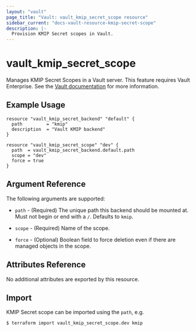 ```yaml
---
layout: "vault"
page_title: "Vault: vault_kmip_secret_scope resource"
sidebar_current: "docs-vault-resource-kmip-secret-scope"
description: |-
  Provision KMIP Secret scopes in Vault.
---
```


# vault\_kmip\_secret\_scope

Manages KMIP Secret Scopes in a Vault server. This feature requires
Vault Enterprise. See the [Vault documentation](https://www.vaultproject.io/docs/secrets/kmip)
for more information.

## Example Usage

```hcl
resource "vault_kmip_secret_backend" "default" {
  path         = "kmip"
  description  = "Vault KMIP backend"
}

resource "vault_kmip_secret_scope" "dev" {
  path  = vault_kmip_secret_backend.default.path
  scope = "dev"
  force = true
}
```

## Argument Reference

The following arguments are supported:

* `path` - (Required) The unique path this backend should be mounted at. Must
  not begin or end with a `/`. Defaults to `kmip`.

* `scope` - (Required) Name of the scope.

* `force` - (Optional) Boolean field to force deletion even if there are managed objects in the scope.


## Attributes Reference

No additional attributes are exported by this resource.

## Import

KMIP Secret scope can be imported using the `path`, e.g.

```
$ terraform import vault_kmip_secret_scope.dev kmip
```

